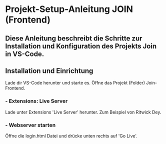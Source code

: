 # Projekt-Setup-Anleitung JOIN (Frontend)
## Diese Anleitung beschreibt die Schritte zur Installation und Konfiguration des Projekts Join in VS-Code.

## Installation und Einrichtung
  Lade dir VS-Code herunter und starte es. Öffne das Projekt (Folder) Join-Frontend.
  
### - Extensions: Live Server 
  Lade unter Extensions 'Live Server' herunter. Zum Beispiel von Ritwick Dey.
  
### - Webserver starten
  Öffne die login.html Datei und drücke unten rechts auf 'Go Live'. 
